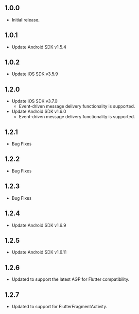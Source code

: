 ## 1.0.0

* Initial release.

## 1.0.1

* Update Android SDK v1.5.4

## 1.0.2

* Update iOS SDK v3.5.9

## 1.2.0

* Update iOS SDK v3.7.0
  * Event-driven message delivery functionality is supported.
* Update Android SDK v1.6.0
  * Event-driven message delivery functionality is supported.

## 1.2.1

* Bug Fixes

## 1.2.2

* Bug Fixes

## 1.2.3

* Bug Fixes

## 1.2.4

* Update Android SDK v1.6.9

## 1.2.5

* Update Android SDK v1.6.11

## 1.2.6

* Updated to support the latest AGP for Flutter compatibility.

## 1.2.7

* Updated to support for FlutterFragmentActivity.
